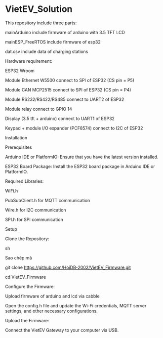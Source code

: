 # VietEV_Solution

This repository include three parts:

mainArduino include firmware of arduino with 3.5 TFT LCD

mainESP_FreeRTOS include firmware of esp32

dat.csv include data of charging stations


Hardware requirement:

ESP32 Wroom

Module Ethernet W5500 connect to SPI of ESP32 (CS pin = P5)

Module CAN MCP2515 connect to SPI of ESP32 (CS pin = P4)

Module RS232/RS422/RS485 connect to UART2 of ESP32

Module relay connect to GPIO 14

Display (3.5 tft + arduino) connect to UART1 of ESP32

Keypad + module I/O expander (PCF8574) connect to I2C of ESP32


Installation

Prerequisites

Arduino IDE or PlatformIO: Ensure that you have the latest version installed.

ESP32 Board Package: Install the ESP32 board package in Arduino IDE or PlatformIO.


Required Libraries:

WiFi.h

PubSubClient.h for MQTT communication

Wire.h for I2C communication

SPI.h for SPI communication


Setup

Clone the Repository:

sh

Sao chép mã

git clone https://github.com/HoiDB-2002/VietEV_Firmware.git

cd VietEV_Firmware


Configure the Firmware:

Upload firmware of arduino and lcd via cabble

Open the config.h file and update the Wi-Fi credentials, MQTT server settings, and other necessary configurations.

Upload the Firmware:

Connect the VietEV Gateway to your computer via USB.
